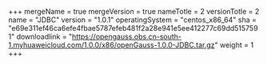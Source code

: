 +++
mergeName = true
mergeVersion = true
nameTotle = 2
versionTotle = 2
name = "JDBC"
version = "1.0.1"
operatingSystem = "centos_x86_64"
sha = "e69e311ef46ca6efe4fbae5787efeb481f2a28e941e5ee412277c69dd5157591"
downloadlink = "https://opengauss.obs.cn-south-1.myhuaweicloud.com/1.0.0/x86/openGauss-1.0.0-JDBC.tar.gz"
weight =  1
+++